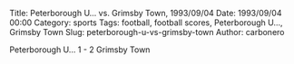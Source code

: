 Title: Peterborough U… vs. Grimsby Town, 1993/09/04
Date: 1993/09/04 00:00
Category: sports
Tags: football, football scores, Peterborough U…, Grimsby Town
Slug: peterborough-u-vs-grimsby-town
Author: carbonero


Peterborough U… 1 - 2 Grimsby Town
